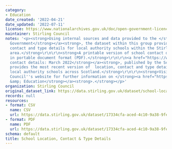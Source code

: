 ```yaml
---
category:
- Education
date_created: '2022-04-21'
date_updated: '2022-07-11'
license: https://www.nationalarchives.gov.uk/doc/open-government-licence/version/3/
maintainer: Stirling Council
notes: '<p><strong>Using internal sources and data provided to the </strong><a href="https://www.gov.scot/"><strong>Scottish
  Government</strong></a><strong>, the dataset within this group provides the location,
  contact and type details for local authority schools within the Stirling Council
  area.</strong>\r\n\r\n<strong>A printable version of school contact details is available
  in portable document format (PDF).</strong>\r\n\r\n<a href="https://www.gov.scot/publications/school-contact-details/"><strong>Schools
  contact details: March 2022</strong></a><strong>, published by the Scottish Government,
  provides the most recent version of  location, contact and type details for all
  local authority schools across Scotland.</strong>\r\n\r\n<strong>Visit Stirling
  Council''s website for further information on </strong><a href="https://stirling.gov.uk/learning-education/"><strong>Learning
  &amp; Education</strong></a><strong>.</strong></p>'
organization: Stirling Council
original_dataset_link: https://data.stirling.gov.uk/dataset/school-location-contact-type-details
records: null
resources:
- format: CSV
  name: CSV
  url: https://data.stirling.gov.uk/dataset/17334cfa-aced-4c10-9a38-9fe47597c7dc/resource/1dc725ea-81bb-45ae-bcb0-eadbb749a0dc/download/20220711-stirling-council-primary-secondary-school-contacts.csv
- format: PDF
  name: PDF
  url: https://data.stirling.gov.uk/dataset/17334cfa-aced-4c10-9a38-9fe47597c7dc/resource/a6eb04db-8451-45f4-9e04-2242e6866f66/download/20220711-stirling-council-primary-secondary-school-contacts.pdf
schema: default
title: School Location, Contact & Type Details
---
```

